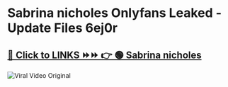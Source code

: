 
 # Sabrina nicholes Onlyfans Leaked - Update Files 6ej0r

## <h2><a href="https://clipsfans.com/Sabrina_nicholes&ref=git">🔗 Click to LINKS ⏩⏩ 👉 🟢 Sabrina nicholes </a></h2>

<a href="https://clipsfans.com/Sabrina_nicholes&ref=git" rel="nofollow" data-target="animated-image.originalLink"><img src="https://i.ibb.co.com/xMMVF88/686577567.gif" alt="Viral Video Original" style="max-width: 100%; display: inline-block;" data-target="animated-image.originalImage"></a>

